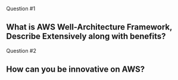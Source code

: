 Question #1 <h2>What is AWS Well-Architecture Framework, Describe Extensively along with benefits?</h2>







Question #2 <h2>  How can you be innovative on AWS? </h2>
